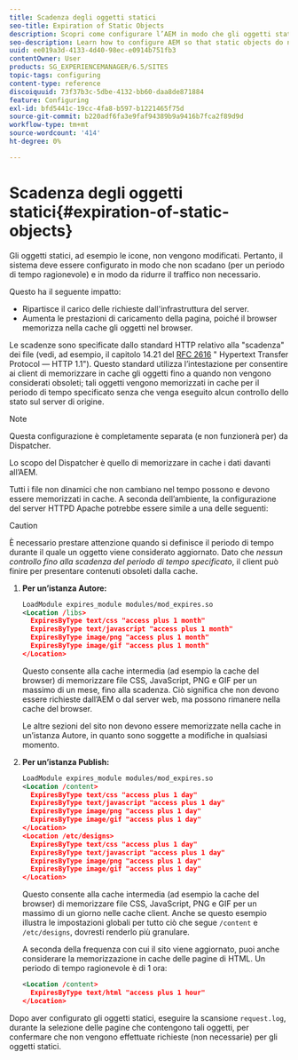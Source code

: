 ```yaml
---
title: Scadenza degli oggetti statici
seo-title: Expiration of Static Objects
description: Scopri come configurare l’AEM in modo che gli oggetti statici non scadano (per un periodo di tempo ragionevole).
seo-description: Learn how to configure AEM so that static objects do not expire (for a reasonable period of time).
uuid: ee019a3d-4133-4d40-98ec-e0914b751fb3
contentOwner: User
products: SG_EXPERIENCEMANAGER/6.5/SITES
topic-tags: configuring
content-type: reference
discoiquuid: 73f37b3c-5dbe-4132-bb60-daa8de871884
feature: Configuring
exl-id: bfd5441c-19cc-4fa8-b597-b1221465f75d
source-git-commit: b220adf6fa3e9faf94389b9a9416b7fca2f89d9d
workflow-type: tm+mt
source-wordcount: '414'
ht-degree: 0%

---
```


# Scadenza degli oggetti statici{#expiration-of-static-objects}

Gli oggetti statici, ad esempio le icone, non vengono modificati. Pertanto, il sistema deve essere configurato in modo che non scadano (per un periodo di tempo ragionevole) e in modo da ridurre il traffico non necessario.

Questo ha il seguente impatto:

* Ripartisce il carico delle richieste dall&#39;infrastruttura del server.
* Aumenta le prestazioni di caricamento della pagina, poiché il browser memorizza nella cache gli oggetti nel browser.

Le scadenze sono specificate dallo standard HTTP relativo alla &quot;scadenza&quot; dei file (vedi, ad esempio, il capitolo 14.21 del [RFC 2616](https://www.ietf.org/rfc/rfc2616.txt) &quot; Hypertext Transfer Protocol — HTTP 1.1&quot;). Questo standard utilizza l’intestazione per consentire ai client di memorizzare in cache gli oggetti fino a quando non vengono considerati obsoleti; tali oggetti vengono memorizzati in cache per il periodo di tempo specificato senza che venga eseguito alcun controllo dello stato sul server di origine.

>[!NOTE]
>
>Questa configurazione è completamente separata (e non funzionerà per) da Dispatcher.
>
>Lo scopo del Dispatcher è quello di memorizzare in cache i dati davanti all’AEM.

Tutti i file non dinamici che non cambiano nel tempo possono e devono essere memorizzati in cache. A seconda dell’ambiente, la configurazione del server HTTPD Apache potrebbe essere simile a una delle seguenti:

>[!CAUTION]
>
>È necessario prestare attenzione quando si definisce il periodo di tempo durante il quale un oggetto viene considerato aggiornato. Dato che *nessun controllo fino alla scadenza del periodo di tempo specificato*, il client può finire per presentare contenuti obsoleti dalla cache.

1. **Per un’istanza Autore:**

   ```xml
   LoadModule expires_module modules/mod_expires.so
   <Location /libs>
     ExpiresByType text/css "access plus 1 month"
     ExpiresByType text/javascript "access plus 1 month"
     ExpiresByType image/png "access plus 1 month"
     ExpiresByType image/gif "access plus 1 month"
   </Location>
   ```

   Questo consente alla cache intermedia (ad esempio la cache del browser) di memorizzare file CSS, JavaScript, PNG e GIF per un massimo di un mese, fino alla scadenza. Ciò significa che non devono essere richieste dall’AEM o dal server web, ma possono rimanere nella cache del browser.

   Le altre sezioni del sito non devono essere memorizzate nella cache in un’istanza Autore, in quanto sono soggette a modifiche in qualsiasi momento.

1. **Per un’istanza Publish:**

   ```xml
   LoadModule expires_module modules/mod_expires.so
   <Location /content>
     ExpiresByType text/css "access plus 1 day"
     ExpiresByType text/javascript "access plus 1 day"
     ExpiresByType image/png "access plus 1 day"
     ExpiresByType image/gif "access plus 1 day"
   </Location>
   <Location /etc/designs>
     ExpiresByType text/css "access plus 1 day"
     ExpiresByType text/javascript "access plus 1 day"
     ExpiresByType image/png "access plus 1 day"
     ExpiresByType image/gif "access plus 1 day"
   </Location>
   ```

   Questo consente alla cache intermedia (ad esempio la cache del browser) di memorizzare file CSS, JavaScript, PNG e GIF per un massimo di un giorno nelle cache client. Anche se questo esempio illustra le impostazioni globali per tutto ciò che segue `/content` e `/etc/designs`, dovresti renderlo più granulare.

   A seconda della frequenza con cui il sito viene aggiornato, puoi anche considerare la memorizzazione in cache delle pagine di HTML. Un periodo di tempo ragionevole è di 1 ora:

   ```xml
   <Location /content>
     ExpiresByType text/html "access plus 1 hour"
   </Location>
   ```

Dopo aver configurato gli oggetti statici, eseguire la scansione `request.log`, durante la selezione delle pagine che contengono tali oggetti, per confermare che non vengono effettuate richieste (non necessarie) per gli oggetti statici.
